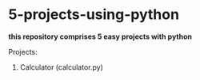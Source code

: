 # 5-projects-using-python
**this repository comprises 5 easy projects with python** 

Projects:
1. Calculator (calculator.py)
